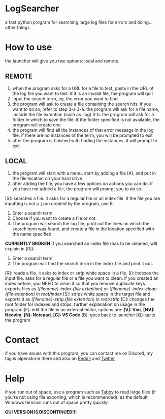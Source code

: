 # LogSearcher
 a fast python program for searching large log files for errors and doing... other things

# How to use
the launcher will give you two options: local and remote.

## REMOTE
1. when the program asks for a URL for a file to test, paste in the URL of the log file you want to test. if it is an invalid file, the program will quit
2. input the search term, eg. the error you want to find
3. the program will ask to create a file containing the search hits. if you want to do so, refer to step 3-a
 3-a. the program will ask for a file name, include the file extention (such as .log)
 3-b. the program will ask for a folder in which to save the file. if the folder specified is not available, the program will create one
4. the program will find all the instances of that error message in the log file. if there are no instances of the term, you will be prompted to exit
5. after the program is finished with finding the instances, it will prompt to exit

## LOCAL
1. the program will start with a menu. start by adding a file [A], and put in the file location on your hard drive
2. after adding the file, you have a few options on actions you can do. if you have not added a file, the program will prompt you to do so.
 
 [S]: searches a file. it asks for a regular file or an index file. if the file you are inputting is not a .json created by the program, use R.
  1. Enter a search term.
  2. Choose if you want to create a file or not.
  3. The program will search the log file, print out the lines on which the search term was found, and create a file in the location specified with the name specified.

 **CURRENTLY BROKEN** If you searched an index file (has to be cleaned, will explain in [R]):
  1. Enter a search term.
  2. The program will find the search term in the index file and print it out.

 [R]: reads a file. it asks to index or strip white space in a file.
 [I]: indexes the input file. asks for a regular file or a file you want to clean. if you created an index before, you NEED to clean it so that you remove duplicate keys. exports files as *{filename}-index.{file extention}* or *{filename}-index-clean.{file extention}* in *root/index*
 [S]: strips white space in the target file and exports it as *{filename}-strip.{file extention}* in *root/strip*
 [C]: changes the root folder for indexes and strips. further explanation on usage in the program
 [E]: edit the file in an external editor, options are: **[V]: Vim**, **[NV]: Neovim**,     **[N]: Notepad**, **[C]: VS Code**
 [B]: goes back to launcher
 [Q]: quits the program

# Contact
if you have issues with this program, you can contact me on Discord, my tag is alpenstorm there and also on [Reddit](https://www.reddit.com/user/alpenstorm) and [Twitter](https://twitter.com/alpenstorm)

# Help
if you run out of space, use a program such as [Tabby](https://tabby.sh/) to read large files (if you're not using file exporting, which is recommended), as the default Windows terminal runs out of space pretty quickly!

**GUI VERSION IS DISCONTINUED!!!**
